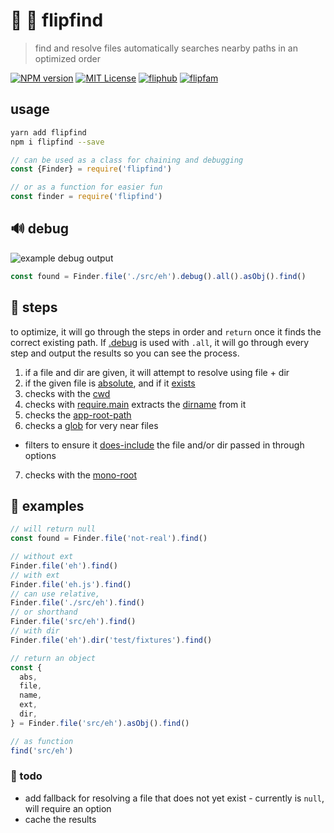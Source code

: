 # 🔎 🎯 flipfind

> find and resolve files automatically
> searches nearby paths in an optimized order

[![NPM version][npm-image]][npm-url]
[![MIT License][license-image]][license-url]
[![fliphub][gitter-badge]][gitter-url]
[![flipfam][flipfam-image]][flipfam-url]

[npm-image]: https://img.shields.io/npm/v/flipfind.svg
[npm-url]: https://npmjs.org/package/flipfind
[license-image]: http://img.shields.io/badge/license-MIT-blue.svg?style=flat
[license-url]: https://spdx.org/licenses/MIT
[gitter-badge]: https://img.shields.io/gitter/room/fliphub/pink.svg
[gitter-url]: https://gitter.im/fliphub/Lobby
[flipfam-image]: https://img.shields.io/badge/%F0%9F%8F%97%20%F0%9F%92%A0-flipfam-9659F7.svg
[flipfam-url]: https://www.npmjs.com/package/flipfam

## usage
```bash
yarn add flipfind
npm i flipfind --save
```

```js
// can be used as a class for chaining and debugging
const {Finder} = require('flipfind')

// or as a function for easier fun
const finder = require('flipfind')
```

## 🔊 debug

![example debug output](https://cloud.githubusercontent.com/assets/4022631/24595185/09917ea2-17e9-11e7-908e-36778c0c5cd2.png)

```js
const found = Finder.file('./src/eh').debug().all().asObj().find()
```


## 👣 steps

to optimize, it will go through the steps in order and `return` once it finds the correct existing path. If [.debug](#debug) is used with `.all`, it will go through every step and output the results so you can see the process.

1. if a file and dir are given, it will attempt to resolve using file + dir
2. if the given file is [absolute](https://nodejs.org/api/path.html#path_path_isabsolute_path), and if it [exists](https://www.npmjs.com/package/flipfile)
3. checks with the [cwd](https://nodejs.org/api/process.html#process_process_cwd)
4. checks with [require.main](https://nodejs.org/api/modules.html#modules_accessing_the_main_module) extracts the [dirname](https://nodejs.org/api/path.html#path_path_dirname_path) from it
5. checks the [app-root-path](https://github.com/inxilpro/node-app-root-path)
6. checks a [glob](https://github.com/isaacs/node-glob) for very near files
  - filters to ensure it [does-include](https://www.npmjs.com/package/does-include) the file and/or dir passed in through options
7. checks with the [mono-root](https://www.npmjs.com/package/mono-root)

## 📘 examples

```js
// will return null
const found = Finder.file('not-real').find()

// without ext
Finder.file('eh').find()
// with ext
Finder.file('eh.js').find()
// can use relative,  
Finder.file('./src/eh').find()
// or shorthand
Finder.file('src/eh').find()
// with dir
Finder.file('eh').dir('test/fixtures').find()

// return an object
const {
  abs,
  file,
  name,
  ext,
  dir,
} = Finder.file('src/eh').asObj().find()

// as function
find('src/eh')
```


### 📝 todo
- add fallback for resolving a file that does not yet exist - currently is `null`, will require an option
- cache the results
